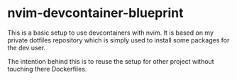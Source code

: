 # nvim-devcontainer-blueprint
This is a basic setup to use devcontainers with nvim.
It is based on my private dotfiles repository which is simply used to install
some packages for the dev user.

The intention behind this is to reuse the setup for other project without
touching there Dockerfiles.
